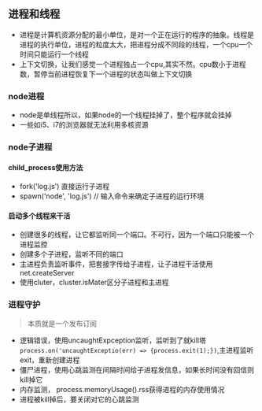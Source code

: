 ## 进程和线程
* 进程是计算机资源分配的最小单位，是对一个正在运行的程序的抽象。线程是进程的执行单位，进程的粒度太大，把进程分成不同段的线程，一个cpu一个时间只能运行一个线程
* 上下文切换，让我们感觉一个进程独占一个cpu,其实不然。cpu数小于进程数，暂停当前进程恢复下一个进程的状态叫做上下文切换
### node进程
* node是单线程所以，如果node的一个线程挂掉了，整个程序就会挂掉
* 一些如i5、i7的浏览器就无法利用多核资源
### node子进程 
#### child_process使用方法
* fork('log.js') 直接运行子进程
* spawn('node', 'log.js') // 输入命令来确定子进程的运行环境
#### 启动多个线程来干活
* 创建很多的线程，让它都监听同一个端口。不可行，因为一个端口只能被一个进程监控
* 创建多个子进程，监听不同的端口
* 主进程负责监听事件，把套接字传给子进程，让子进程干活使用net.createServer
* 使用cluter，cluster.isMater区分子进程和主进程
### 进程守护
> 本质就是一个发布订阅
* 逻辑错误，使用uncaughtExpception监听，监听到了就kill塔`process.on('uncaughtExceptio(err) => {process.exit(1);})`,主进程监听exit，重新创建进程
* 僵尸进程，使用心跳监测在间隔时间给子进程发信息，如果长时间没有回信则kill掉它
* 内存监测， process.memoryUsage().rss获得进程的内存使用情况
* 进程被kill掉后，要关闭对它的心跳监测



